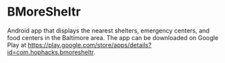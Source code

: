 BMoreSheltr
===========

Android app that displays the nearest shelters, emergency centers, and food centers in the Baltimore area. The app can be downloaded on Google Play at https://play.google.com/store/apps/details?id=com.hophacks.bmoresheltr.
